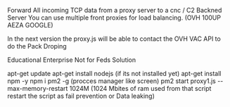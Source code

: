 Forward All incoming TCP data from a proxy server to a cnc / C2 Backned Server
You can use multiple front proxies for load balancing. (OVH 100UP AEZA GOOGLE)

In the next version the proxy.js will be able to contact the OVH VAC API to do the Pack Droping

Educational Enterprise Not for Feds Solution






apt-get update
apt-get install nodejs (if its not installed yet)
apt-get install npm -y 
npm i pm2 -g (procces manager like screen)
pm2 start proxy1.js --max-memory-restart 1024M (1024 Mbites of ram used from that script restart the script as fail prevention or Data leaking)
